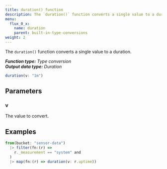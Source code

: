 ```yaml
---
title: duration() function
description: The `duration()` function converts a single value to a duration.
menu:
  flux_0_x:
    name: duration
    parent: built-in-type-conversions
weight: 2
---
```


The `duration()` function converts a single value to a duration.

_**Function type:** Type conversion_  
_**Output data type:** Duration_

```js
duration(v: "1m")
```

## Parameters

### v
The value to convert.

## Examples
```js
from(bucket: "sensor-data")
  |> filter(fn:(r) =>
    r._measurement == "system" and
  )
  |> map(fn:(r) => duration(v: r.uptime))
```
